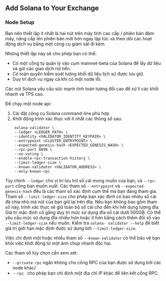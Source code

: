 ## Add Solana to Your Exchange

### Node Setup

Bạn nên thiết lập ít nhất là hai nút trên máy tính cao cấp / phiên bản đám mây, nâng cấp lên phiên bản mới hơn ngay lập tức và theo dõi các hoạt động dịch vụ bằng một công cụ giám sát đi kèm.

Những thiết lập này sẽ cho phép bạn có thể:
- Có một cổng tự quản lý vào cụm mainnet-beta của Solana để lấy dữ liệu và gửi các giao dịch rút tiền.
- Có toàn quyền kiểm soát lượng khối dữ liệu lịch sử được lưu giữ.
- Duy trì dịch vụ ngay cả khi có một node lỗi.

Các nút Solana yêu cầu sức mạnh tính toán tương đối cao để xử lí các khối nhanh và TPS cao.

Để chạy một node api:
1. Cài đặt công cụ Solana command-line phù hợp
2. Khởi động trình xác thực với ít nhất các thông số sau:
```
    solana-validator \
    --ledger <LEDGER_PATH> \
    --identity <VALIDATOR_IDENTITY_KEYPAIR> \
    --entrypoint <CLUSTER_ENTRYPOINT> \
    --expected-genesis-hash <EXPECTED_GENESIS_HASH> \
    --rpc-port 8899 \
    --no-voting \
    --enable-rpc-transaction-history \
    --limit-ledger-size \
    --known-validator <VALIDATOR_ADDRESS> \
    --only-known-rpc 
```
Tùy chỉnh `--ledger` cho vị trí lưu trữ số cái mong muốn của bạn, và `--rpc-port` cổng bạn muốn xuất.
Các tham số `--entrypoint` và `--expected-genesis-hash` đều là các tham số xác định cụm thể mà bạn đang tham gia.
 Tham số `--limit-ledger-size` cho phép bạn xác định có bao nhiêu sổ cái đã chia nhỏ mà nút của bạn giữ lại trên đĩa. Nếu bạn không bao gồm tham số này, trình xác thực sẽ giữ toàn bộ sổ cái cho đến khi hết dung lượng đĩa. Giá trí mặc định cố gắng duy trì mức sử dụng đĩa số cái dưới 500GB. Có thể yêu cầu mức sử dụng đĩa nhiều hơn hoặc ít hơn bằng cách thêm đối số vào `--limit-ledger-size` nếu muốn. Kiểm tra `solana- validator --help` để biết giá trị giới hạn mặc định được sử dụng bởi `--limit-ledger-size`.
 
 Việc chỉ định một hoặc nhiều tham số `--known-validator` có thể bảo vệ bạn khỏi việc khởi động từ một ảnh chụp nhanh độc hại.

 Các tham số tùy chọn cần xem xét:
 - `--private-rpc` ngăn không cho cổng RPC của bạn được sử dụng bởi các node khác/
 -  `--rpc ` cho phép bạn chỉ định một địa chỉ IP khác để liên kết cổng RPC.